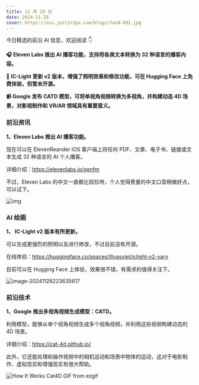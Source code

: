 ```yaml
---
title: 11 月 28 日
date: 2024-11-28
cover: https://oss.justin3go.com/blogs/fav0-001.jpg
---
```


今日精选的前沿 AI 信息，欢迎阅读 👇

**🎧 Eleven Labs 推出 AI 播客功能，支持将各类文本转换为 32 种语言的播客内容。**

**🎨 IC-Light 更新 v2 版本，增强了照明效果和修改功能，可在 Hugging Face 上免费体验，但暂未开源。**

**📹 Google 发布 CATD 模型，可将单视角视频转换为多视角，并构建动态 4D 场景，对影视制作和 VR/AR 领域具有重要意义。**



### 前沿资讯

**1、Eleven Labs 推出 AI 播客功能。**

现在可以在 ElevenReander iOS 客户端上将任何 PDF、文章、电子书、链接或文本生成 32 种语言的 AI 个人播客。

详细介绍：https://elevenlabs.io/genfm

不过，Eleven Labs 的中文一直都比较拉垮，个人觉得费曼的中文口音稍微好点，可以试下。

![img](https://eleven-public-cdn.elevenlabs.io/payloadcms/kpbrd2mpuh-genfm-banner-web-3.webp)

### AI 绘画

**1、 IC-Light v2 版本有所更新。**

可以生成更强烈的照明以及进行修改，不过目前没有开源。

在线体验：https://huggingface.co/spaces/lllyasviel/iclight-v2-vary

目前可以在 Hugging Face 上体验，效果很不错，有需求的值得关注下。

![image-20241128223635617](https://cdn.jsdelivr.net/gh/freelander/oss@master/ai-daily/2024-11-28/image-20241128223635617.png)



### 前沿技术

**1、Google 推出多视角视频生成模型：CATD。**

利用模型，能够从单个视角视频生成多个视角视频，并利用这些视频构建动态的 4D 场景。

详细介绍：https://cat-4d.github.io/

此外，它还能处理和操作视频中的相机运动和场景中物体的运动，这对于电影制作、虚拟现实和增强现实有很大帮助。

![How It Works Cat4D GIF from ezgif](https://cdn.jsdelivr.net/gh/freelander/oss@master/ai-daily/2024-11-28/How%20It%20Works%20Cat4D%20GIF%20from%20ezgif.gif)







